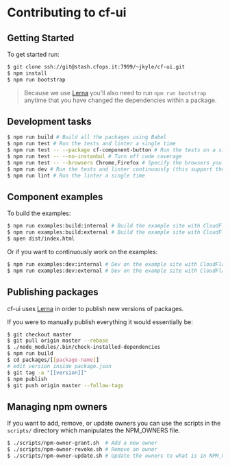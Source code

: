 # Contributing to cf-ui

## Getting Started

To get started run:

```sh
$ git clone ssh://git@stash.cfops.it:7999/~jkyle/cf-ui.git
$ npm install
$ npm run bootstrap
```

> Because we use [Lerna](https://lernajs.io) you'll also need to run
> `npm run bootstrap` anytime that you have changed the dependencies within a
> package.

## Development tasks

```sh
$ npm run build # Build all the packages using Babel
$ npm run test # Run the tests and linter a single time
$ npm run test -- --package cf-component-button # Run the tests on a single package
$ npm run test -- --no-instanbul # Turn off code coverage
$ npm run test -- --browsers Chrome,Firefox # Specify the browsers you want to test in
$ npm run dev # Run the tests and linter continuously (this support the same flags as test)
$ npm run lint # Run the linter a single time
```

## Component examples

To build the examples:

```sh
$ npm run examples:build:internal # Build the example site with CloudFlare's internal styles (employees only)
$ npm run examples:build:external # Build the example site with CloudFlare's external styles
$ open dist/index.html
```

Or if you want to continuously work on the examples:

```sh
$ npm run examples:dev:internal # Dev on the example site with CloudFlare's internal styles (employees only)
$ npm run examples:dev:external # Dev on the example site with CloudFlare's external styles
```

## Publishing packages

cf-ui uses [Lerna](https://lernajs.io) in order to publish new versions of
packages.

If you were to manually publish everything it would essentially be:

```sh
$ git checkout master
$ git pull origin master --rebase
$ ./node_modules/.bin/check-installed-dependencies
$ npm run build
$ cd packages/[[package-name]]
# edit version inside package.json
$ git tag -a "[[version]]"
$ npm publish
$ git push origin master --follow-tags
```

## Managing npm owners

If you want to add, remove, or update owners you can use the scripts in the
`scripts/` directory which manipulates the NPM_OWNERS file.

```sh
$ ./scripts/npm-owner-grant.sh  # Add a new owner
$ ./scripts/npm-owner-revoke.sh # Remove an owner
$ ./scripts/npm-owner-update.sh # Update the owners to what is in NPM_OWNERS (does not remove any existing owners, only adds missing ones)
```
